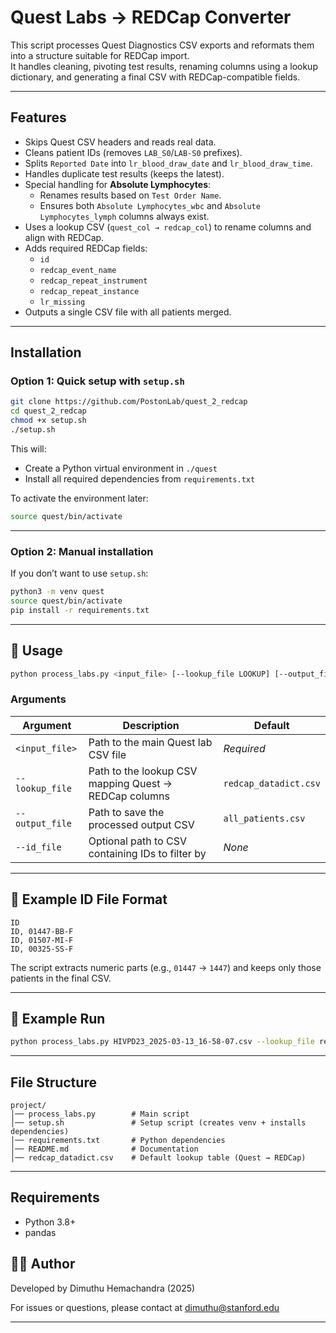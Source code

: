 # Quest Labs → REDCap Converter

This script processes Quest Diagnostics CSV exports and reformats them into a structure suitable for REDCap import.  
It handles cleaning, pivoting test results, renaming columns using a lookup dictionary, and generating a final CSV with REDCap-compatible fields.

---

## Features
- Skips Quest CSV headers and reads real data.
- Cleans patient IDs (removes `LAB_S0`/`LAB-S0` prefixes).
- Splits `Reported Date` into `lr_blood_draw_date` and `lr_blood_draw_time`.
- Handles duplicate test results (keeps the latest).
- Special handling for **Absolute Lymphocytes**:
  - Renames results based on `Test Order Name`.
  - Ensures both `Absolute Lymphocytes_wbc` and `Absolute Lymphocytes_lymph` columns always exist.
- Uses a lookup CSV (`quest_col → redcap_col`) to rename columns and align with REDCap.
- Adds required REDCap fields:
  - `id`
  - `redcap_event_name`
  - `redcap_repeat_instrument`
  - `redcap_repeat_instance`
  - `lr_missing`
- Outputs a single CSV file with all patients merged.

---

## Installation

### Option 1: Quick setup with `setup.sh`
```bash
git clone https://github.com/PostonLab/quest_2_redcap
cd quest_2_redcap
chmod +x setup.sh
./setup.sh
```

This will:
- Create a Python virtual environment in `./quest`
- Install all required dependencies from `requirements.txt`

To activate the environment later:
```bash
source quest/bin/activate
```

---

### Option 2: Manual installation
If you don’t want to use `setup.sh`:

```bash
python3 -m venv quest
source quest/bin/activate
pip install -r requirements.txt
```

---

## 🚀 Usage

```bash
python process_labs.py <input_file> [--lookup_file LOOKUP] [--output_file OUTPUT] [--id_file IDLIST]
```

### **Arguments**

| Argument | Description | Default |
|-----------|--------------|----------|
| `<input_file>` | Path to the main Quest lab CSV file | *Required* |
| `--lookup_file` | Path to the lookup CSV mapping Quest → REDCap columns | `redcap_datadict.csv` |
| `--output_file` | Path to save the processed output CSV | `all_patients.csv` |
| `--id_file` | Optional path to CSV containing IDs to filter by | *None* |

---

## 📄 Example ID File Format

```
ID
ID, 01447-BB-F
ID, 01507-MI-F
ID, 00325-SS-F
```

The script extracts numeric parts (e.g., `01447` → `1447`) and keeps only those patients in the final CSV.

---

## 🧩 Example Run

```bash
python process_labs.py HIVPD23_2025-03-13_16-58-07.csv --lookup_file redcap_datadict.csv --output_file filtered_labs.csv --id_file id_list.csv
```


---

## File Structure

```
project/
│── process_labs.py        # Main script
│── setup.sh               # Setup script (creates venv + installs dependencies)
│── requirements.txt       # Python dependencies
│── README.md              # Documentation
│── redcap_datadict.csv    # Default lookup table (Quest → REDCap)
```

---

## Requirements
- Python 3.8+
- pandas

## 🧑‍💻 Author

Developed by Dimuthu Hemachandra (2025)

For issues or questions, please contact at dimuthu@stanford.edu

---

